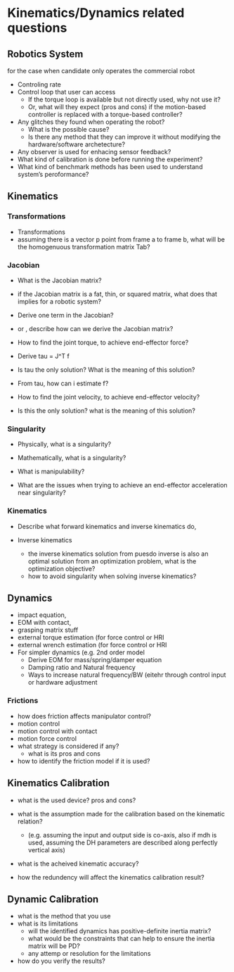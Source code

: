 # Kinematics/Dynamics related questions

## Robotics System
for the case when candidate only operates the commercial robot

* Controling rate
* Control loop that user can access
  * If the torque loop is available but not directly used, why not use it?
  * Or, what will they expect (pros and cons) if the motion-based controller is replaced with a torque-based controller?
* Any glitches they found when operating the robot?
  * What is the possible cause?
  * Is there any method that they can improve it without modifying the hardware/software archetecture? 
* Any observer is used for enhacing sensor feedback?
* What kind of calibration is done before running the experiment?
* What kind of benchmark methods has been used to understand system’s peroformance?


## Kinematics
###  Transformations

* Transformations 
* assuming there is a vector p point from frame a to frame b, what will be the homogenuous transformation matrix Tab?

###  Jacobian

* What is the Jacobian matrix?

* if the Jacobian matrix is a fat, thin, or squared matrix, what does that implies for a robotic system?

* Derive one term in the Jacobian?

* or , describe how can we derive the Jacobian matrix? 

* How to find the joint torque, to achieve end-effector force?

* Derive tau = J^T f

* Is tau the only solution? What is the meaning of this solution?

* From tau, how can i estimate f?

* How to find the joint velocity, to achieve end-effector velocity?

* Is this the only solution? what is the meaning of this solution?

###  Singularity

* Physically, what is a singularity?

* Mathematically, what is a singularity?

* What is manipulability?

* What are the issues when trying to achieve an end-effector acceleration near singularity? 

###  Kinematics

* Describe what forward kinematics and inverse kinematics do,

* Inverse kinematics
  * the inverse kinematics solution from  puesdo inverse is also an optimal solution from an optimization problem, what is the optimization objective?
  * how to avoid singularity when solving inverse kinematics?

##  Dynamics
* impact equation,
* EOM with contact,
* grasping matrix stuff
* external torque estimation (for force control or HRI
* external wrench estimation (for force control or HRI
* For simpler dynamics (e.g. 2nd order model
  * Derive EOM for mass/spring/damper equation
  * Damping ratio and Natural frequency
  * Ways to increase natural frequency/BW (eitehr through control input or hardware adjustment

###  Frictions
* how does friction affects manipulator control?
* motion control
* motion control with contact
* motion force control
* what strategy is considered if any?
  * what is its pros and cons
* how to identify the friction model if it is used?

##  Kinematics Calibration
* what is the used device? pros and cons?

* what is the assumption made for the calibration based on the kinematic relation?
  * (e.g. assuming the input and output side is co-axis, also if mdh is used, assuming the DH parameters are described along perfectly vertical axis)
* what is the acheived kinematic accuracy?
* how the redundency will affect the kinematics calibration result?

## Dynamic Calibration
* what is the method that you use
* what is its limitations
  * will the identified dynamics has positive-definite inertia matrix?
  * what would be the constraints that can help to ensure the inertia matrix will be PD?
  * any attemp or resolution for the limitations
* how do you verify the results?
